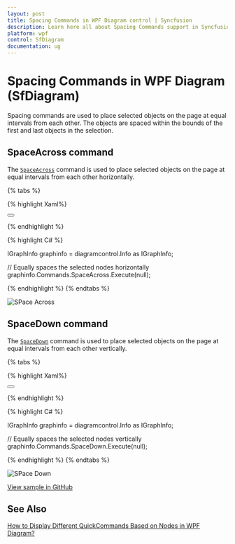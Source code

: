 ```yaml
---
layout: post
title: Spacing Commands in WPF Diagram control | Syncfusion
description: Learn here all about Spacing Commands support in Syncfusion WPF Diagram (SfDiagram) control and more.
platform: wpf
control: SfDiagram
documentation: ug
---
```


# Spacing Commands in WPF Diagram (SfDiagram)

Spacing commands are used to place selected objects on the page at equal intervals from each other. The objects are spaced within the bounds of the first and last objects in the selection.

## SpaceAcross command

The [`SpaceAcross`](https://help.syncfusion.com/cr/wpf/Syncfusion.UI.Xaml.Diagram.IDiagramCommands.html#Syncfusion_UI_Xaml_Diagram_IDiagramCommands_SpaceAcross) command is used to place selected objects on the page at equal intervals from each other horizontally.

{% tabs %}

{% highlight Xaml%}

<Button Height="50" Content="SpaceAcross" Name="SpaceAcross" Command="Syncfusion:DiagramCommands.SpaceAcross"></Button>

{% endhighlight %}

{% highlight C# %}

IGraphInfo graphinfo = diagramcontrol.Info as IGraphInfo;

// Equally spaces the selected nodes horizontally
graphinfo.Commands.SpaceAcross.Execute(null);

{% endhighlight %}
{% endtabs %}

![SPace Across](Commands_images/Commands_img3.gif)

## SpaceDown command

The [`SpaceDown`](https://help.syncfusion.com/cr/wpf/Syncfusion.UI.Xaml.Diagram.IDiagramCommands.html#Syncfusion_UI_Xaml_Diagram_IDiagramCommands_SpaceDown) command is used to place selected objects on the page at equal intervals from each other vertically.

{% tabs %}

{% highlight Xaml%}

<Button Height="50" Content="SpaceDown" Name="SpaceDown" Command="Syncfusion:DiagramCommands.SpaceDown"></Button>

{% endhighlight %}

{% highlight C# %}

IGraphInfo graphinfo = diagramcontrol.Info as IGraphInfo;

// Equally spaces the selected nodes vertically
graphinfo.Commands.SpaceDown.Execute(null);

{% endhighlight %}
{% endtabs %}

![SPace Down](Commands_images/Commands_img4.gif)

[View sample in GitHub](https://github.com/SyncfusionExamples/WPF-Diagram-Examples/tree/master/Samples/Commands/Spacing%20Commands)

## See Also
[How to Display Different QuickCommands Based on Nodes in WPF Diagram?](https://support.syncfusion.com/kb/article/17969/how-to-display-different-quickcommands-based-on-nodes-in-wpf-diagram)